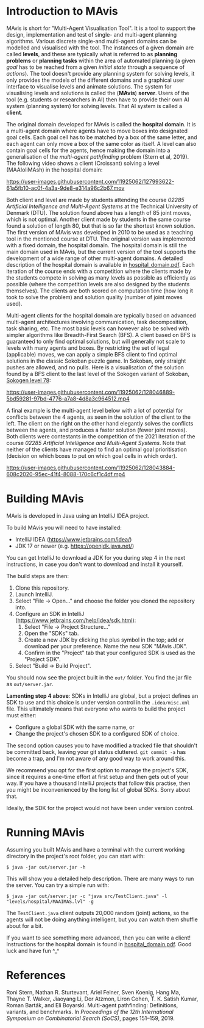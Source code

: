 # Introduction to MAvis

MAvis is short for "Multi-Agent Visualisation Tool". It is a tool to support the design, implementation and test of single- and multi-agent planning algorithms. Various discrete single-and multi-agent domains can be modelled and visualised with the tool. The instances of a given domain are called **levels**, and these are typically what is referred to as **planning problems** or **planning tasks** within the area of automated planning (a given _goal_ has to be reached from a given _initial state_ through a sequence of _actions_). The tool doesn't provide any planning system for solving levels, it only provides the models of the different domains and a graphical user interface to visualise levels and animate solutions. The system for visualising levels and solutions is called the (**MAvis**) **server**. Users of the tool (e.g. students or researchers in AI) then have to provide their own AI system (planning system) for solving levels. That AI system is called a **client**. 

The original domain developed for MAvis is called the **hospital domain**. It is a multi-agent domain where agents have to move boxes into designated goal cells. Each goal cell has to be matched by a box of the same letter, and each agent can only move a box of the same color as itself. A level can also contain goal cells for the agents, hence making the domain into a generalisation of the _multi-agent pathfinding_ problem (Stern et al, 2019). The following video shows a client (Croissant) solving a level (MAAIoliMAsh) in the hospital domain:

https://user-images.githubusercontent.com/11925062/127993622-61a5fb10-ac0f-4a3a-9de8-e314a96c2b67.mov

Both client and level are made by students attending the course _02285 Artificial Intelligence and Multi-Agent Systems_ at the Technical University of Denmark (DTU). The solution found above has a length of 85 joint moves, which is not optimal. Another client made by students in the same course found a solution of length 80, but that is so far the shortest known solution. The first version of MAvis was developed in 2010 to be used as a teaching tool in the mentioned course at DTU. The original version was implemented with a fixed domain, the hospital domain. The hospital domain is still the main domain used in MAvis, but the current version of the tool supports the development of a wide range of other multi-agent domains. A detailed description of the hospital domain is available in [hospital_domain.pdf](docs/domains/hospital/hospital_domain.pdf). Each iteration of the course ends with a competition where the clients made by the students compete in solving as many levels as possible as efficiently as possible (where the competition levels are also designed by the students themselves). The clients are both scored on computation time (how long it took to solve the problem) and solution quality (number of joint moves used).  

Multi-agent clients for the hospital domain are typically based on advanced multi-agent architectures involving communication, task decomposition, task sharing, etc. The most basic levels can however also be solved with simpler algorithms like Breadth-First Search (BFS). A client based on BFS is guaranteed to only find optimal solutions, but will generally not scale to levels with many agents and boxes. By restricting the set of legal (applicable) moves, we can apply a simple BFS client to find optimal solutions in the classic Sokoban puzzle game. In Sokoban, only straight pushes are allowed, and no pulls. Here is a visualisation of the solution found by a BFS client to the last level of the Sokogen variant of Sokoban, [Sokogen level 78](https://www.sokobanonline.com/play/web-archive/jacques-duthen/sokogen-990602-levels/87496_sokogen-990602-levels-78):

https://user-images.githubusercontent.com/11925062/128046889-5bd59281-97bd-4776-a7a8-4d8a3c964512.mp4

A final example is the multi-agent level below with a lot of potential for conflicts between the 4 agents, as seen in the solution of the client to the left. The client on the right on the other hand elegantly solves the conflicts between the agents, and produces a faster solution (fewer joint moves). Both clients were contestants in the competition of the 2021 iteration of the course _02285 Artificial Intelligence and Multi-Agent Systems_. Note that neither of the clients have managed to find an optimal goal prioritisation (decision on which boxes to put on which goal cells in which order). 

https://user-images.githubusercontent.com/11925062/128043884-608c2020-95ec-41f4-8088-170c6cf1c4df.mp4

# Building MAvis
MAvis is developed in Java using an IntelliJ IDEA project.

To build MAvis you will need to have installed:
* IntelliJ IDEA (https://www.jetbrains.com/idea/)
* JDK 17 or newer (e.g. https://openjdk.java.net/)

You can get IntelliJ to download a JDK for you during step 4 in the next instructions, in case you don't want to download and install it yourself.

The build steps are then:
1. Clone this repository.
2. Launch IntelliJ.
3. Select "File -> Open..." and choose the folder you cloned the repository into.
4. Configure an SDK in IntelliJ (https://www.jetbrains.com/help/idea/sdk.html):
   1. Select "File -> Project Structure..."
   2. Open the "SDKs" tab.
   3. Create a new JDK by clicking the plus symbol in the top; add or download per your preference. Name the new SDK "MAvis JDK".
   4. Confirm in the "Project" tab that your configured SDK is used as the "Project SDK".
5. Select "Build -> Build Project".

You should now see the project built in the `out/` folder. You find the jar file as `out/server.jar`.

**Lamenting step 4 above**: SDKs in IntelliJ are global, but a project defines an SDK to use and this choice is under version control in the `.idea/misc.xml` file. This ultimately means that everyone who wants to build the project must either:
* Configure a global SDK with the same name, or
* Change the project's chosen SDK to a configured SDK of choice.

The second option causes you to have modified a tracked file that shouldn't be committed back, leaving your git status cluttered. `git commit -a` has become a trap, and I'm not aware of any good way to work around this.

We recommend you opt for the first option to manage the project's SDK, since it requires a one-time effort at first setup and then gets out of your way. If you have a thousand IntelliJ projects that follow this practise, then you might be inconvenienced by the long list of global SDKs. Sorry about that.

Ideally, the SDK for the project would not have been under version control.

# Running MAvis
Assuming you built MAvis and have a terminal with the current working directory in the project's root folder, you can start with:

    $ java -jar out/server.jar -h

This will show you a detailed help description. There are many ways to run the server. You can try a simple run with:

    $ java -jar out/server.jar -c "java src/TestClient.java" -l "levels/hospital/MAAIMAS.lvl" -g

The `TestClient.java` client outputs 20,000 random (joint) actions, so the agents will not be doing anything intelligent, but you can watch them shuffle about for a bit.

If you want to see something more advanced, then you can write a client! Instructions for the hospital domain is found in [hospital_domain.pdf](docs/domains/hospital/hospital_domain.pdf). Good luck and have fun ^_^

# References
Roni Stern, Nathan R. Sturtevant, Ariel Felner, Sven Koenig, Hang Ma, Thayne T. Walker, Jiaoyang Li, Dor Atzmon, Liron Cohen, T. K. Satish Kumar, Roman Barták, and Eli Boyarski. Multi-agent pathfinding: Definitions, variants, and benchmarks. In _Proceedings of the 12th International Symposium on Combinatorial Search (SoCS)_, pages 151–159, 2019.
